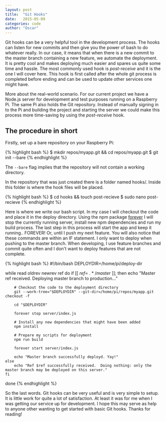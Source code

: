 ```yaml
---
layout: post
title:  "Git Hooks"
date:   2015-05-09
categories: code
author: "Oscar"
---
```


Git hooks can be a very helpful tool in the development process. The hooks can listen for new commits and then give you the power of bash to do whatever really. In our case, it means that when there is a new commit to the master branch containing a new feature, we automate the deployment. It is pretty cool and makes deploying much easier and spares us quite some time and hassle. The most commonly used hook is *post-receive* and it is the one I will cover here. This hook is first called after the whole git process is completed before ending and can be used to update other services one might have.

More about the real-world scenario. For our current project we have a Node.js server for development and test purposes running on a Raspberry Pi. The same Pi also holds the Git repository. Instead of manually signing in to the Pi and building the project and starting the server we could make this process more time-saving by using the *post-receive* hook.

## The procedure in short
Firstly, set up a bare repository on your Raspberry Pi:

{% highlight bash %}
$ mkdir repos/myapp.git && cd repos/myapp.git
$ git init --bare
{% endhighlight %}

The ```--bare``` flag implies that the repository will not contain a working directory.

In the repository that was just created there is a folder named hooks/. Inside this folder is where the hook files will be placed.

{% highlight bash %}
$ cd hooks && touch post-recieve
$ sudo nano post-recieve
{% endhighlight %}

Here is where we write our bash script. In my case I will checkout the code and place it in the deploy directory. Using the npm package [forever](https://www.npmjs.com/package/forever) I will stop the currently running server, install new npm dependencies and run my build process. The last step in this process will start the app and keep it running.. FOREVER! Or, until I push my next feature. You will also notice that these commands are within an IF statement. I only want to deploy when pushing to the master branch. When developing, I use feature branches and commit quite often and I don't want to deploy features that are not complete.

{% highlight bash %}
#!/bin/bash
DEPLOYDIR=/home/pi/deploy-dir

while read oldrev newrev ref
do
    if [[ $ref =~ .*/master$ ]];
    then
        echo "Master ref received.  Deploying master branch to production..."

        # Checkout the code to the deployment directory
        git --work-tree="$DEPLOYDIR" --git-dir=/home/pi/repos/myapp.git checkout -f

        cd "$DEPLOYDIR"

        forever stop server/index.js

        # Install any new dependencies that might have been added
        npm install

        # Prepare my scripts for deployment
        npm run build

        forever start server/index.js

        echo "Master branch successfully deployd. Yay!"
    else
        echo "Ref $ref successfully received.  Doing nothing: only the master branch may be deployed on this server."
    fi
done
{% endhighlight %}

So the last words. Git hooks can be very useful and is very simple to setup. It is little work for quite a lot of satisfaction. At least it was for me when I was getting our service up for development. I hope this may serve as help to anyone other wanting to get started with basic Git hooks. Thanks for reading!
